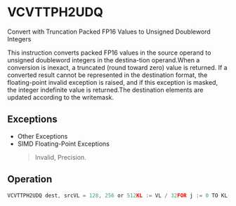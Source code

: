 # VCVTTPH2UDQ

Convert with Truncation Packed FP16 Values to Unsigned Doubleword Integers

This instruction converts packed FP16 values in the source operand to unsigned doubleword integers in the destina-tion operand.When a conversion is inexact, a truncated (round toward zero) value is returned.
If a converted result cannot be represented in the destination format, the floating-point invalid exception is raised, and if this exception is masked, the integer indefinite value is returned.The destination elements are updated according to the writemask.

## Exceptions

- Other Exceptions
- SIMD Floating-Point Exceptions
  > Invalid, Precision.

## Operation

```C
VCVTTPH2UDQ dest, srcVL = 128, 256 or 512KL := VL / 32FOR j := 0 TO KL-1:IF k1[j] OR *no writemask*:IF *SRC is memory* and EVEX.b = 1:tsrc := SRC.fp16[0]ELSEtsrc := SRC.fp16[j]DEST.dword[j] := Convert_fp16_to_unsigned_integer32_truncate(tsrc)ELSE IF *zeroing*:DEST.dword[j] := 0// else dest.dword[jIntel C/C++ Compiler Intrinsic EquivalentVCVTTPH2UDQ __m512i _mm512_cvtt_roundph_epu32 (__m256h a, int sae);VCVTTPH2UDQ __m512i _mm512_mask_cvtt_roundph_epu32 (__m512i src, __mmask16 k, __m256h a, int sae);VCVTTPH2UDQ __m512i _mm512_maskz_cvtt_roundph_epu32 (__mmask16 k, __m256h a, int sae);VCVTTPH2UDQ __m128i _mm_cvttph_epu32 (__m128h a);VCVTTPH2UDQ __m128i _mm_mask_cvttph_epu32 (__m128i src, __mmask8 k, __m128h a);VCVTTPH2UDQ __m128i _mm_maskz_cvttph_epu32 (__mmask8 k, __m128h a);VCVTTPH2UDQ __m256i _mm256_cvttph_epu32 (__m128h a);VCVTTPH2UDQ __m256i _mm256_mask_cvttph_epu32 (__m256i src, __mmask8 k, __m128h a);VCVTTPH2UDQ __m256i _mm256_maskz_cvttph_epu32 (__mmask8 k, __m128h a);VCVTTPH2UDQ __m512i _mm512_cvttph_epu32 (__m256h a);VCVTTPH2UDQ __m512i _mm512_mask_cvttph_epu32 (__m512i src, __mmask16 k, __m256h a);VCVTTPH2UDQ __m512i _mm512_maskz_cvttph_epu32 (__mmask16 k, __m256h a);
```
